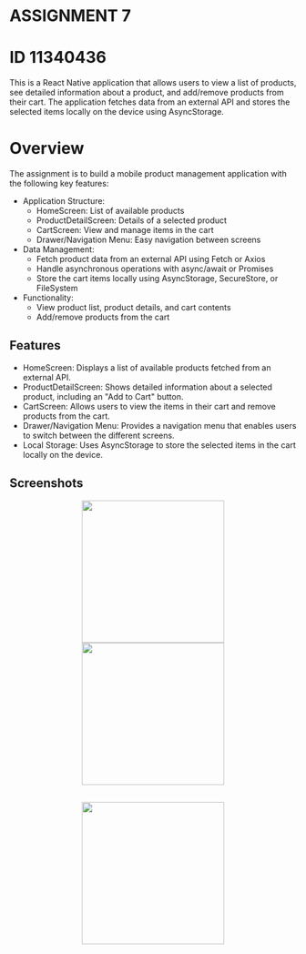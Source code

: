 # ASSIGNMENT 7

# ID 11340436

This is a React Native application that allows users to view a list of products, see detailed information about a product, and add/remove products from their cart. The application fetches data from an external API and stores the selected items locally on the device using AsyncStorage.

# Overview

The assignment is to build a mobile product management application with the following key features:

- Application Structure:
  - HomeScreen: List of available products
  - ProductDetailScreen: Details of a selected product
  - CartScreen: View and manage items in the cart
  - Drawer/Navigation Menu: Easy navigation between screens
- Data Management:
  - Fetch product data from an external API using Fetch or Axios
  - Handle asynchronous operations with async/await or Promises
  - Store the cart items locally using AsyncStorage, SecureStore, or FileSystem
- Functionality:
  - View product list, product details, and cart contents
  - Add/remove products from the cart

## Features

- HomeScreen: Displays a list of available products fetched from an external API.
- ProductDetailScreen: Shows detailed information about a selected product, including an "Add to Cart" button.
- CartScreen: Allows users to view the items in their cart and remove products from the cart.
- Drawer/Navigation Menu: Provides a navigation menu that enables users to switch between the different screens.
- Local Storage: Uses AsyncStorage to store the selected items in the cart locally on the device.

## Screenshots

<p align="center">
  <img src="myApp/assets/screenshot-1.jpg" width="250" hspace=30>
  <img src="myApp/assets/screenshot-2.jpg" width="250">
  <br>
  <img src="myApp/assets/screenshot-3.jpg" width="250" vspace=30>
</p>
